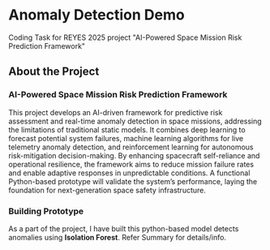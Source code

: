 # Anomaly Detection Demo
Coding Task for REYES 2025 project "AI-Powered Space Mission Risk Prediction Framework"

## About the Project
### AI-Powered Space Mission Risk Prediction Framework
This project develops an AI-driven framework for predictive risk assessment and real-time anomaly detection in space missions, addressing the limitations of traditional static models. It combines deep learning to forecast potential system failures, machine learning algorithms for live telemetry anomaly detection, and reinforcement learning for autonomous risk-mitigation decision-making. By enhancing spacecraft self-reliance and operational resilience, the framework aims to reduce mission failure rates and enable adaptive responses in unpredictable conditions. A functional Python-based prototype will validate the system’s performance, laying the foundation for next-generation space safety infrastructure.

### Building Prototype 
As a part of the project, I have built this python-based model detects anomalies using **Isolation Forest**. 
Refer Summary for details/info.
